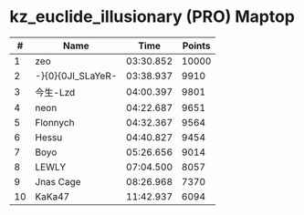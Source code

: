 # kz_euclide_illusionary (PRO) Maptop

|  # | Name | Time | Points |
|-------------- | -------------- | -------------- | -------------- | 
| 1 | zeo | 03:30.852 | 10000 | 
| 2 | -}{0}{0JI_SLaYeR- | 03:38.937 | 9910 | 
| 3 | 今生-Lzd | 04:00.397 | 9801 | 
| 4 | neon | 04:22.687 | 9651 | 
| 5 | Flonnych | 04:32.367 | 9564 | 
| 6 | Hessu | 04:40.827 | 9454 | 
| 7 | Boyo | 05:26.656 | 9014 | 
| 8 | LEWLY | 07:04.500 | 8057 | 
| 9 | Jnas Cage | 08:26.968 | 7370 | 
| 10 | KaKa47 | 11:42.937 | 6094 | 

